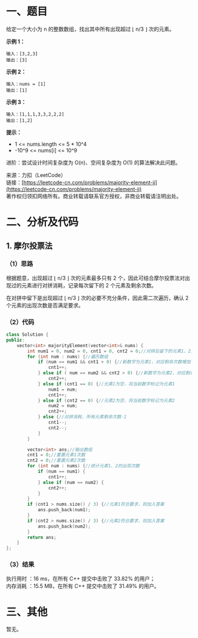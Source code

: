 # 一、题目
给定一个大小为 n 的整数数组，找出其中所有出现超过 ⌊ n/3 ⌋ 次的元素。       
    
**示例 1：**      
```
输入：[3,2,3]
输出：[3]
```
**示例 2：**     
```
输入：nums = [1]
输出：[1]
```
**示例 3：**    
```
输入：[1,1,1,3,3,2,2,2]
输出：[1,2]
```
**提示：**    
- 1 <= nums.length <= 5 * 10^4
- -10^9 <= nums[i] <= 10^9
     
     
进阶：尝试设计时间复杂度为 O(n)、空间复杂度为 O(1) 的算法解决此问题。    
    
来源：力扣（LeetCode）    
链接：[https://leetcode-cn.com/problems/majority-element-ii](https://leetcode-cn.com/problems/majority-element-ii)     
著作权归领扣网络所有。商业转载请联系官方授权，非商业转载请注明出处。    
# 二、分析及代码    
## 1. 摩尔投票法
### （1）思路
根据题意，出现超过 ⌊ n/3 ⌋ 次的元素最多只有 2 个，因此可结合摩尔投票法对出现过的元素进行对拼消耗，记录每次留下的 2 个元素及剩余次数。    
     
在对拼中留下是出现超过 ⌊ n/3 ⌋ 次的必要不充分条件，因此需二次遍历，确认 2 个元素的出现次数是否满足要求。    
### （2）代码
```cpp
class Solution {
public:
    vector<int> majorityElement(vector<int>& nums) {
        int num1 = 0, num2 = 0, cnt1 = 0, cnt2 = 0;//对拼后留下的元素1、2，及元素1、2的剩余次数
        for (int num : nums) {//遍历数组
            if (num == num1 && cnt1 > 0) {//新数字为元素1，对应剩余次数增加
                cnt1++;
            } else if ( num == num2 && cnt2 > 0) {//新数字为元素2，对应剩余次数增加
                cnt2++;
            } else if (cnt1 == 0) {//元素1为空，将当前数字标记为元素1
                num1 = num;
                cnt1++;
            } else if (cnt2 == 0) {//元素2为空，将当前数字标记为元素2
                num2 = num;
                cnt2++;
            } else {//对拼消耗，所有元素剩余次数-1
                cnt1--;
                cnt2--;
            }
        }

        vector<int> ans;//输出数组
        cnt1 = 0;//重置元素1次数
        cnt2 = 0;//重置元素2次数
        for (int num : nums) {//统计元素1、2的出现次数
            if (num == num1) {
                cnt1++;
            } else if (num == num2) {
                cnt2++;
            }
        }
        if (cnt1 > nums.size() / 3) {//元素1符合要求，则加入答案
            ans.push_back(num1);
        }
        if (cnt2 > nums.size() / 3) {//元素2符合要求，则加入答案
            ans.push_back(num2);
        }
        return ans;
    }
};
```
### （3）结果
执行用时 ：16 ms，在所有 C++ 提交中击败了 33.82% 的用户；    
内存消耗 ：15.5 MB，在所有 C++ 提交中击败了 31.49% 的用户。      
# 三、其他
暂无。  
